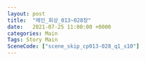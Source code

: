 ```yaml
---
layout: post
title:  "메인_회상_013~028장"
date:   2021-07-25 11:00:00 +0000
categories: Main
Tags: Story Main
SceneCode: ["scene_skip_cp013-028_q1_s10"]
---
```

